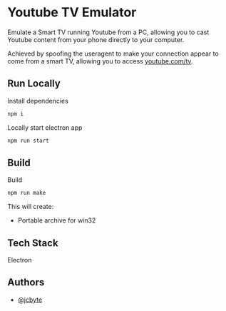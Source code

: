 # Youtube TV Emulator

Emulate a Smart TV running Youtube from a PC, allowing you to cast Youtube content from your phone directly to your computer.

Achieved by spoofing the useragent to make your connection appear to come from a smart TV, allowing you to access [youtube.com/tv](https://youtube.com/tv).

## Run Locally

Install dependencies

```bash
npm i
```

Locally start electron app

```bash
npm run start
```

## Build

Build

```sh
npm run make
```

This will create:

- Portable archive for win32

## Tech Stack

Electron

## Authors

- [@jcbyte](https://github.com/jcbyte)
